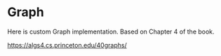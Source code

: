 # Graph

Here is custom Graph implementation. Based on Chapter 4 of the book.

https://algs4.cs.princeton.edu/40graphs/
